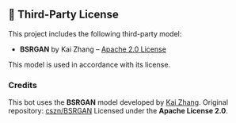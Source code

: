 ## 📄 Third-Party License

This project includes the following third-party model:

- **BSRGAN** by Kai Zhang – [Apache 2.0 License](./third_party_licenses/BSRGAN_LICENSE.txt)

This model is used in accordance with its license.

### Credits

This bot uses the **BSRGAN** model developed by [Kai Zhang](https://cszn.github.io/).
Original repository: [cszn/BSRGAN](https://github.com/cszn/BSRGAN)
Licensed under the **Apache License 2.0**.
